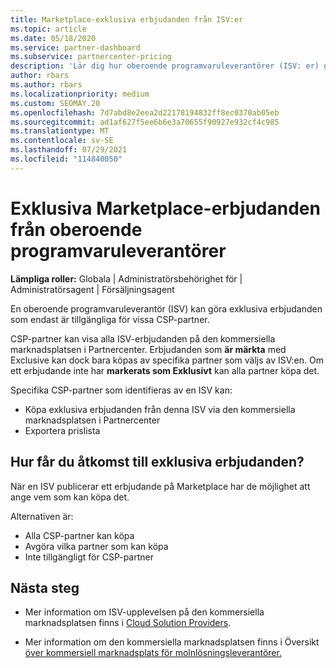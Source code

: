 ```yaml
---
title: Marketplace-exklusiva erbjudanden från ISV:er
ms.topic: article
ms.date: 05/18/2020
ms.service: partner-dashboard
ms.subservice: partnercenter-pricing
description: 'Lär dig hur oberoende programvaruleverantörer (ISV: er) gör vissa erbjudanden exklusiva och endast tillgängliga för specifika CSP-partner.'
author: rbars
ms.author: rbars
ms.localizationpriority: medium
ms.custom: SEOMAY.20
ms.openlocfilehash: 7d7abd8e2eea2d22178194832ff8ec0370ab05eb
ms.sourcegitcommit: ad1af627f5ee6b6e3a70655f90927e932cf4c985
ms.translationtype: MT
ms.contentlocale: sv-SE
ms.lasthandoff: 07/29/2021
ms.locfileid: "114840050"
---
```

# <a name="marketplace-exclusive-offers-from-independent-software-vendors"></a>Exklusiva Marketplace-erbjudanden från oberoende programvaruleverantörer

**Lämpliga roller:** Globala | Administratörsbehörighet för | Administratörsagent | Försäljningsagent

En oberoende programvaruleverantör (ISV) kan göra exklusiva erbjudanden som endast är tillgängliga för vissa CSP-partner.

CSP-partner kan visa alla ISV-erbjudanden på den kommersiella marknadsplatsen i Partnercenter. Erbjudanden som **är märkta** med Exclusive kan dock bara köpas av specifika partner som väljs av ISV:en. Om ett erbjudande inte har **markerats som Exklusivt** kan alla partner köpa det.

Specifika CSP-partner som identifieras av en ISV kan:

- Köpa exklusiva erbjudanden från denna ISV via den kommersiella marknadsplatsen i Partnercenter
- Exportera prislista

## <a name="how-do-you-gain-access-to-exclusive-offers"></a>Hur får du åtkomst till exklusiva erbjudanden?

När en ISV publicerar ett erbjudande på Marketplace har de möjlighet att ange vem som kan köpa det.

Alternativen är:

- Alla CSP-partner kan köpa
- Avgöra vilka partner som kan köpa
- Inte tillgängligt för CSP-partner

## <a name="next-steps"></a>Nästa steg

- Mer information om ISV-upplevelsen på den kommersiella marknadsplatsen finns i [Cloud Solution Providers](/azure/marketplace/cloud-solution-providers).

- Mer information om den kommersiella marknadsplatsen finns i Översikt [över kommersiell marknadsplats för molnlösningsleverantörer.](csp-commercial-marketplace-overview.md)